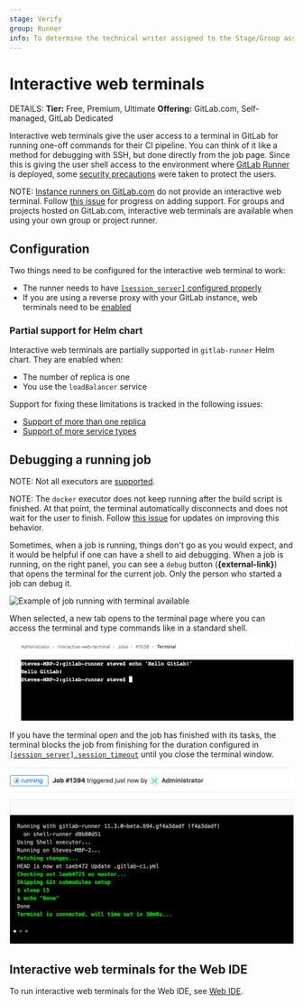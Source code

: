 ```yaml
---
stage: Verify
group: Runner
info: To determine the technical writer assigned to the Stage/Group associated with this page, see https://handbook.gitlab.com/handbook/product/ux/technical-writing/#assignments
---
```


# Interactive web terminals

DETAILS:
**Tier:** Free, Premium, Ultimate
**Offering:** GitLab.com, Self-managed, GitLab Dedicated

Interactive web terminals give the user access to a terminal in GitLab for
running one-off commands for their CI pipeline. You can think of it like a method for
debugging with SSH, but done directly from the job page. Since this is giving the user
shell access to the environment where [GitLab Runner](https://docs.gitlab.com/runner/)
is deployed, some [security precautions](../../administration/integration/terminal.md#security) were
taken to protect the users.

NOTE:
[Instance runners on GitLab.com](../runners/index.md) do not
provide an interactive web terminal. Follow
[this issue](https://gitlab.com/gitlab-org/gitlab/-/issues/24674) for progress on
adding support. For groups and projects hosted on GitLab.com, interactive web
terminals are available when using your own group or project runner.

## Configuration

Two things need to be configured for the interactive web terminal to work:

- The runner needs to have
  [`[session_server]` configured properly](https://docs.gitlab.com/runner/configuration/advanced-configuration.html#the-session_server-section)
- If you are using a reverse proxy with your GitLab instance, web terminals need to be
  [enabled](../../administration/integration/terminal.md#enabling-and-disabling-terminal-support)

### Partial support for Helm chart

Interactive web terminals are partially supported in `gitlab-runner` Helm chart.
They are enabled when:

- The number of replica is one
- You use the `loadBalancer` service

Support for fixing these limitations is tracked in the following issues:

- [Support of more than one replica](https://gitlab.com/gitlab-org/charts/gitlab-runner/-/issues/323)
- [Support of more service types](https://gitlab.com/gitlab-org/charts/gitlab-runner/-/issues/324)

## Debugging a running job

NOTE:
Not all executors are
[supported](https://docs.gitlab.com/runner/executors/#compatibility-chart).

NOTE:
The `docker` executor does not keep running
after the build script is finished. At that point, the terminal automatically
disconnects and does not wait for the user to finish. Follow
[this issue](https://gitlab.com/gitlab-org/gitlab-runner/-/issues/3605) for updates on
improving this behavior.

Sometimes, when a job is running, things don't go as you would expect, and it
would be helpful if one can have a shell to aid debugging. When a job is
running, on the right panel, you can see a `debug` button (**{external-link}**) that opens the terminal
for the current job. Only the person who started a job can debug it.

![Example of job running with terminal available](img/interactive_web_terminal_running_job_v17_3.png)

When selected, a new tab opens to the terminal page where you can access
the terminal and type commands like in a standard shell.

![terminal of the job](img/interactive_web_terminal_page.png)

If you have the terminal open and the job has finished with its tasks, the
terminal blocks the job from finishing for the duration configured in
[`[session_server].session_timeout`](https://docs.gitlab.com/runner/configuration/advanced-configuration.html#the-session_server-section) until you
close the terminal window.

![finished job with terminal open](img/finished_job_with_terminal_open.png)

## Interactive web terminals for the Web IDE

To run interactive web terminals for the Web IDE, see [Web IDE](../../user/project/web_ide/index.md).

